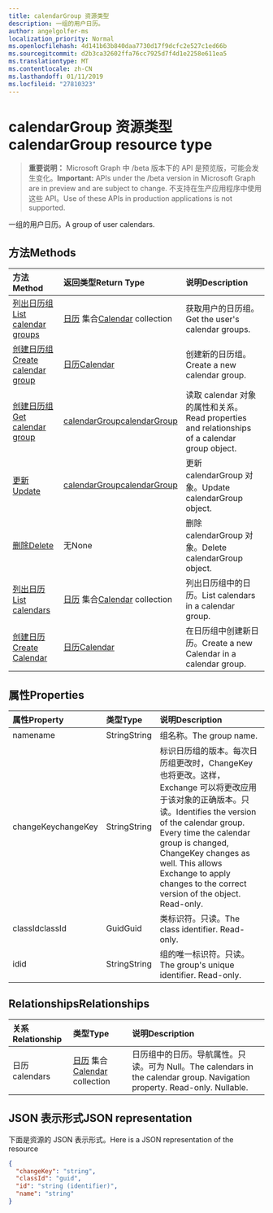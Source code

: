 ```yaml
---
title: calendarGroup 资源类型
description: 一组的用户日历。
author: angelgolfer-ms
localization_priority: Normal
ms.openlocfilehash: 4d141b63b840daa7730d17f9dcfc2e527c1ed66b
ms.sourcegitcommit: d2b3ca32602ffa76cc7925d7f4d1e2258e611ea5
ms.translationtype: MT
ms.contentlocale: zh-CN
ms.lasthandoff: 01/11/2019
ms.locfileid: "27810323"
---
```

# <a name="calendargroup-resource-type"></a><span data-ttu-id="2b318-103">calendarGroup 资源类型</span><span class="sxs-lookup"><span data-stu-id="2b318-103">calendarGroup resource type</span></span>

> <span data-ttu-id="2b318-104">**重要说明：** Microsoft Graph 中 /beta 版本下的 API 是预览版，可能会发生变化。</span><span class="sxs-lookup"><span data-stu-id="2b318-104">**Important:** APIs under the /beta version in Microsoft Graph are in preview and are subject to change.</span></span> <span data-ttu-id="2b318-105">不支持在生产应用程序中使用这些 API。</span><span class="sxs-lookup"><span data-stu-id="2b318-105">Use of these APIs in production applications is not supported.</span></span>

<span data-ttu-id="2b318-106">一组的用户日历。</span><span class="sxs-lookup"><span data-stu-id="2b318-106">A group of user calendars.</span></span>

## <a name="methods"></a><span data-ttu-id="2b318-107">方法</span><span class="sxs-lookup"><span data-stu-id="2b318-107">Methods</span></span>

| <span data-ttu-id="2b318-108">方法</span><span class="sxs-lookup"><span data-stu-id="2b318-108">Method</span></span>                                                      | <span data-ttu-id="2b318-109">返回类型</span><span class="sxs-lookup"><span data-stu-id="2b318-109">Return Type</span></span>                        | <span data-ttu-id="2b318-110">说明</span><span class="sxs-lookup"><span data-stu-id="2b318-110">Description</span></span>                                                   |
| :---------------------------------------------------------- | :--------------------------------- | :------------------------------------------------------------ |
| [<span data-ttu-id="2b318-111">列出日历组</span><span class="sxs-lookup"><span data-stu-id="2b318-111">List calendar groups</span></span>](../api/user-list-calendargroups.md)  | <span data-ttu-id="2b318-112">[日历](calendar.md) 集合</span><span class="sxs-lookup"><span data-stu-id="2b318-112">[Calendar](calendar.md) collection</span></span> | <span data-ttu-id="2b318-113">获取用户的日历组。</span><span class="sxs-lookup"><span data-stu-id="2b318-113">Get the user's calendar groups.</span></span>                               |
| [<span data-ttu-id="2b318-114">创建日历组</span><span class="sxs-lookup"><span data-stu-id="2b318-114">Create calendar group</span></span>](../api/user-post-calendargroups.md) | [<span data-ttu-id="2b318-115">日历</span><span class="sxs-lookup"><span data-stu-id="2b318-115">Calendar</span></span>](calendar.md)            | <span data-ttu-id="2b318-116">创建新的日历组。</span><span class="sxs-lookup"><span data-stu-id="2b318-116">Create a new calendar group.</span></span>                                  |
| [<span data-ttu-id="2b318-117">创建日历组</span><span class="sxs-lookup"><span data-stu-id="2b318-117">Get calendar group</span></span>](../api/calendargroup-get.md)           | [<span data-ttu-id="2b318-118">calendarGroup</span><span class="sxs-lookup"><span data-stu-id="2b318-118">calendarGroup</span></span>](calendargroup.md)  | <span data-ttu-id="2b318-119">读取 calendar 对象的属性和关系。</span><span class="sxs-lookup"><span data-stu-id="2b318-119">Read properties and relationships of a calendar group object.</span></span> |
| [<span data-ttu-id="2b318-120">更新</span><span class="sxs-lookup"><span data-stu-id="2b318-120">Update</span></span>](../api/calendargroup-update.md)                    | [<span data-ttu-id="2b318-121">calendarGroup</span><span class="sxs-lookup"><span data-stu-id="2b318-121">calendarGroup</span></span>](calendargroup.md)  | <span data-ttu-id="2b318-122">更新 calendarGroup 对象。</span><span class="sxs-lookup"><span data-stu-id="2b318-122">Update calendarGroup object.</span></span>                                  |
| [<span data-ttu-id="2b318-123">删除</span><span class="sxs-lookup"><span data-stu-id="2b318-123">Delete</span></span>](../api/calendargroup-delete.md)                    | <span data-ttu-id="2b318-124">无</span><span class="sxs-lookup"><span data-stu-id="2b318-124">None</span></span>                               | <span data-ttu-id="2b318-125">删除 calendarGroup 对象。</span><span class="sxs-lookup"><span data-stu-id="2b318-125">Delete calendarGroup object.</span></span>                                  |
| [<span data-ttu-id="2b318-126">列出日历</span><span class="sxs-lookup"><span data-stu-id="2b318-126">List calendars</span></span>](../api/calendargroup-list-calendars.md)    | <span data-ttu-id="2b318-127">[日历](calendar.md) 集合</span><span class="sxs-lookup"><span data-stu-id="2b318-127">[Calendar](calendar.md) collection</span></span> | <span data-ttu-id="2b318-128">列出日历组中的日历。</span><span class="sxs-lookup"><span data-stu-id="2b318-128">List calendars in a calendar group.</span></span>                           |
| [<span data-ttu-id="2b318-129">创建日历</span><span class="sxs-lookup"><span data-stu-id="2b318-129">Create Calendar</span></span>](../api/calendargroup-post-calendars.md)   | [<span data-ttu-id="2b318-130">日历</span><span class="sxs-lookup"><span data-stu-id="2b318-130">Calendar</span></span>](calendar.md)            | <span data-ttu-id="2b318-131">在日历组中创建新日历。</span><span class="sxs-lookup"><span data-stu-id="2b318-131">Create a new Calendar in a calendar group.</span></span>                    |

## <a name="properties"></a><span data-ttu-id="2b318-132">属性</span><span class="sxs-lookup"><span data-stu-id="2b318-132">Properties</span></span>

| <span data-ttu-id="2b318-133">属性</span><span class="sxs-lookup"><span data-stu-id="2b318-133">Property</span></span>  | <span data-ttu-id="2b318-134">类型</span><span class="sxs-lookup"><span data-stu-id="2b318-134">Type</span></span>   | <span data-ttu-id="2b318-135">说明</span><span class="sxs-lookup"><span data-stu-id="2b318-135">Description</span></span>                                                                                                                                                                                               |
| :-------- | :----- | :-------------------------------------------------------------------------------------------------------------------------------------------------------------------------------------------------------- |
| <span data-ttu-id="2b318-136">name</span><span class="sxs-lookup"><span data-stu-id="2b318-136">name</span></span>      | <span data-ttu-id="2b318-137">String</span><span class="sxs-lookup"><span data-stu-id="2b318-137">String</span></span> | <span data-ttu-id="2b318-138">组名称。</span><span class="sxs-lookup"><span data-stu-id="2b318-138">The group name.</span></span>                                                                                                                                                                                           |
| <span data-ttu-id="2b318-139">changeKey</span><span class="sxs-lookup"><span data-stu-id="2b318-139">changeKey</span></span> | <span data-ttu-id="2b318-140">String</span><span class="sxs-lookup"><span data-stu-id="2b318-140">String</span></span> | <span data-ttu-id="2b318-p102">标识日历组的版本。每次日历组更改时，ChangeKey 也将更改。这样，Exchange 可以将更改应用于该对象的正确版本。只读。</span><span class="sxs-lookup"><span data-stu-id="2b318-p102">Identifies the version of the calendar group. Every time the calendar group is changed, ChangeKey changes as well. This allows Exchange to apply changes to the correct version of the object. Read-only.</span></span> |
| <span data-ttu-id="2b318-145">classId</span><span class="sxs-lookup"><span data-stu-id="2b318-145">classId</span></span>   | <span data-ttu-id="2b318-146">Guid</span><span class="sxs-lookup"><span data-stu-id="2b318-146">Guid</span></span>   | <span data-ttu-id="2b318-p103">类标识符。只读。</span><span class="sxs-lookup"><span data-stu-id="2b318-p103">The class identifier. Read-only.</span></span>                                                                                                                                                                          |
| <span data-ttu-id="2b318-149">id</span><span class="sxs-lookup"><span data-stu-id="2b318-149">id</span></span>        | <span data-ttu-id="2b318-150">String</span><span class="sxs-lookup"><span data-stu-id="2b318-150">String</span></span> | <span data-ttu-id="2b318-p104">组的唯一标识符。只读。</span><span class="sxs-lookup"><span data-stu-id="2b318-p104">The group's unique identifier. Read-only.</span></span>                                                                                                                                                                 |

## <a name="relationships"></a><span data-ttu-id="2b318-153">Relationships</span><span class="sxs-lookup"><span data-stu-id="2b318-153">Relationships</span></span>

| <span data-ttu-id="2b318-154">关系</span><span class="sxs-lookup"><span data-stu-id="2b318-154">Relationship</span></span> | <span data-ttu-id="2b318-155">类型</span><span class="sxs-lookup"><span data-stu-id="2b318-155">Type</span></span>                               | <span data-ttu-id="2b318-156">说明</span><span class="sxs-lookup"><span data-stu-id="2b318-156">Description</span></span>                                                                    |
| :----------- | :--------------------------------- | :----------------------------------------------------------------------------- |
| <span data-ttu-id="2b318-157">日历</span><span class="sxs-lookup"><span data-stu-id="2b318-157">calendars</span></span>    | <span data-ttu-id="2b318-158">[日历](calendar.md) 集合</span><span class="sxs-lookup"><span data-stu-id="2b318-158">[Calendar](calendar.md) collection</span></span> | <span data-ttu-id="2b318-p105">日历组中的日历。导航属性。只读。可为 Null。</span><span class="sxs-lookup"><span data-stu-id="2b318-p105">The calendars in the calendar group. Navigation property. Read-only. Nullable.</span></span> |

## <a name="json-representation"></a><span data-ttu-id="2b318-163">JSON 表示形式</span><span class="sxs-lookup"><span data-stu-id="2b318-163">JSON representation</span></span>

<span data-ttu-id="2b318-164">下面是资源的 JSON 表示形式。</span><span class="sxs-lookup"><span data-stu-id="2b318-164">Here is a JSON representation of the resource</span></span>

<!-- {
  "blockType": "resource",
  "optionalProperties": [
    "calendars"
  ],
  "keyProperty": "id",
  "@odata.type": "microsoft.graph.calendarGroup"
}-->

```json
{
  "changeKey": "string",
  "classId": "guid",
  "id": "string (identifier)",
  "name": "string"
}
```

<!-- uuid: 8fcb5dbc-d5aa-4681-8e31-b001d5168d79
2015-10-25 14:57:30 UTC -->

<!-- {
  "type": "#page.annotation",
  "description": "calendarGroup resource",
  "keywords": "",
  "section": "documentation",
  "tocPath": ""
}-->
